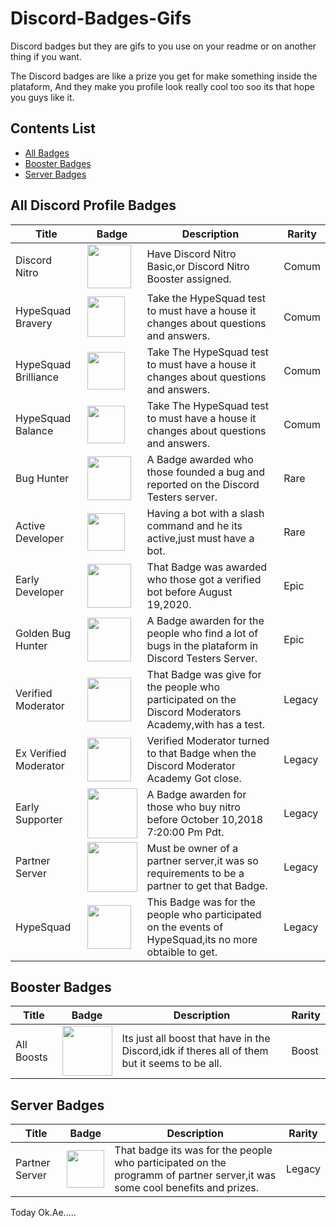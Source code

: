 # Discord-Badges-Gifs

Discord badges but they are gifs to you use on your readme or on another thing if you want.

The Discord badges are like a prize you get for make something inside the plataform,
And they make you profile look really cool too soo its that hope you guys like it.

## Contents List

- [All Badges](#all-discord-profile-badges)
- [Booster Badges](#booster-badges)
- [Server Badges](#server-badges)

## All Discord Profile Badges

| Title | Badge | Description | Rarity |
| ----- | ----- | ----------- | ------ |
Discord Nitro | <img width=70 height=70 align="center" src="https://github.com/assets/164407135/5e0e9562-097a-44ce-98dc-b2317a4156a3"/> | Have Discord Nitro Basic,or Discord Nitro Booster assigned. | Comum |
HypeSquad Bravery | <img width=60 height=65 align="center" src="https://github.com/assets/164407135/4aaf01ce-7d1c-4313-abf8-bc5e3a35d74a"/> | Take the HypeSquad test to must have a house it changes about questions and answers. | Comum |
HypeSquad Brilliance | <img width=60 height=60 align="center" src="https://github.com/assets/164407135/be05e1ae-a35d-4611-9bf0-24118c59c7c0"/> | Take The HypeSquad test to must have a house it changes about questions and answers. | Comum |
HypeSquad Balance | <img width=60 height=60 align="center" src="https://github.com/assets/164407135/2eb4da79-34cc-4044-9987-191216876cda"/> | Take The HypeSquad test to must have a house it changes about questions and answers. | Comum |
Bug Hunter | <img width=70 height=70 align="center" src="https://github.com/assets/164407135/bf0339c5-7160-4688-9307-3f237837cc33"/> | A Badge awarded who those founded a bug and reported on the Discord Testers server. | Rare |
Active Developer | <img width=60 height=60 align="center" src="https://github.com/assets/164407135/34fd77a2-603d-4fd9-88b8-a5b3e8de6328"/> | Having a bot with a slash command and he its active,just must have a bot. | Rare |
Early Developer | <img width=70 height=70 align="center" src="https://github.com/assets/164407135/a71ef3e3-2aba-4ec2-aa1f-20b2f071390a"/> | That Badge was awarded who those got a verified bot before August 19,2020. | Epic |
Golden Bug Hunter | <img width=70 height=70 align="center" src="https://github.com/assets/164407135/85189a47-0ad7-4266-8a0d-2a070ebb2655"/> | A Badge awarden for the people who find a lot of bugs in the plataform in Discord Testers Server. | Epic |
Verified Moderator | <img width=70 height=70 align="center" src="https://github.com/assets/164407135/44ff76d2-e4de-4ea0-a721-2f352fdf649d"/> | That Badge was give for the people who participated on the Discord Moderators Academy,with has a test. | Legacy |
Ex Verified Moderator | <img width=70 height=70 align="center" src="https://github.com/assets/164407135/02c77a25-89de-4437-b8f5-23ce3a76e150"/> | Verified Moderator turned to that Badge when the Discord Moderator Academy Got close. | Legacy |
Early Supporter | <img widht=80 height=80 align="center" src="https://github.com/assets/164407135/98ef4319-3827-41a8-8974-82acb44c558f"/> | A Badge awarden for those who buy nitro before October 10,2018 7:20:00 Pm Pdt. | Legacy |
Partner Server | <img width=80 height=80 align="center" src="https://github.com/assets/164407135/c561e5c8-96b4-42b3-b8a2-0583f8b2ba93"/> | Must be owner of a partner server,it was so requirements to be a partner to get that Badge. | Legacy |
HypeSquad | <img width=70 height=70 align="center" src="https://github.com/assets/164407135/72498bf7-fae3-4ff1-a564-2e05ed1a3099"/> | This Badge was for the people who participated on the events of HypeSquad,its no more obtaible to get. | Legacy |

## Booster Badges

| Title | Badge | Description | Rarity |
|-------|-------|-------------|--------|
All Boosts | <img width=80 height=80 src="https://github.com/assets/164407135/31758107-26d4-4292-a51b-80e5081fc02c"> | Its just all boost that have in the Discord,idk if theres all of them but it seems to be all. | Boost |

## Server Badges

| Title | Badge | Description | Rarity |
|-------|-------|-------------|--------|
Partner Server | <img width=60 height=60 src="https://github.com/assets/164407135/cdbc66d3-50cc-43b3-b83a-fd3e0c0cd126"> | That badge its was for the people who participated on the programm of partner server,it was some cool benefits and prizes. | Legacy |

Today Ok.Ae.....
